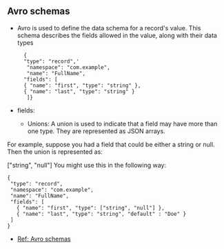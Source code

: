 ## Avro schemas

* Avro is used to define the data schema for a record's value. This schema describes the fields allowed in the value, along with their data types


 		{
 		"type": "record",'
		 "namespace": "com.example",
		 "name": "FullName",
 		"fields": [
   		{ "name": "first", "type": "string" },
   		{ "name": "last", "type": "string" }
		 ]}

* fields: 

	* Unions: A union is used to indicate that a field may have more than one type. They are represented as JSON arrays.

For example, suppose you had a field that could be either a string or null. Then the union is represented as:

["string", "null"]
You might use this in the following way:

    {
     "type": "record",
     "namespace": "com.example",
     "name": "FullName",
     "fields": [
       { "name": "first", "type": ["string", "null"] },
       { "name": "last", "type": "string", "default" : "Doe" }
     ]
    } 


- [Ref: Avro schemas](http://docs.oracle.com/cd/E26161_02/html/GettingStartedGuide/avroschemas.html)
